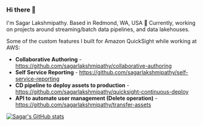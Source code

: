 ### Hi there 👋

<!--
**sagarlakshmipathy/sagarlakshmipathy** is a ✨ _special_ ✨ repository because its `README.md` (this file) appears on your GitHub profile.

Here are some ideas to get you started:

- 🔭 I’m currently working on ...
- 🌱 I’m currently learning ...
- 👯 I’m looking to collaborate on ...
- 🤔 I’m looking for help with ...
- 💬 Ask me about ...
- 📫 How to reach me: ...
- 😄 Pronouns: ...
- ⚡ Fun fact: ...
-->

I'm Sagar Lakshmipathy. Based in Redmond, WA, USA 📍
Currently, working on projects around streaming/batch data pipelines, and data lakehouses.

Some of the custom features I built for Amazon QuickSight while working at AWS:

- **Collaborative Authoring** - https://github.com/sagarlakshmipathy/collaborative-authoring
- **Self Service Reporting** - https://github.com/sagarlakshmipathy/self-service-reporting
- **CD pipeline to deploy assets to production** - https://github.com/sagarlakshmipathy/quicksight-continuous-deploy
- **API to automate user management (Delete operation)** - https://github.com/sagarlakshmipathy/transfer-assets


[![Sagar's GitHub stats](https://github-readme-stats.vercel.app/api?username=sagarlakshmipathy)](https://github.com/sagarlakshmipathy/github-readme-stats)
